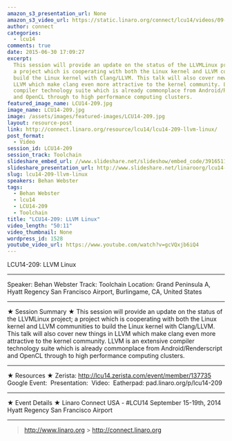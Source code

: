 ```yaml
---
amazon_s3_presentation_url: None
amazon_s3_video_url: https://static.linaro.org/connect/lcu14/videos/09-16-Tuesday/LCU14-209-%2520LLVM%2520Linux.mp4
author: connect
categories:
  - lcu14
comments: true
date: 2015-06-30 17:09:27
excerpt:
  This session will provide an update on the status of the LLVMLinux project;
  a project which is cooperating with both the Linux kernel and LLVM communities to
  build the Linux kernel with Clang/LLVM. This talk will also cover new things in
  LLVM which make clang even more attractive to the kernel community. LLVM is an extensive
  compiler technology suite which is already commonplace from Android/Renderscript
  and OpenCL through to high performance computing clusters.
featured_image_name: LCU14-209.jpg
image_name: LCU14-209.jpg
image: /assets/images/featured-images/LCU14-209.jpg
layout: resource-post
link: http://connect.linaro.org/resource/lcu14/lcu14-209-llvm-linux/
post_format:
  - Video
session_id: LCU14-209
session_track: Toolchain
slideshare_embed_url: //www.slideshare.net/slideshow/embed_code/39165110
slideshare_presentation_url: http://www.slideshare.net/linaroorg/lcu14-209-llvm-linux-39165110
slug: lcu14-209-llvm-linux
speakers: Behan Webster
tags:
  - Behan Webster
  - lcu14
  - LCU14-209
  - Toolchain
title: "LCU14-209: LLVM Linux"
video_length: "50:11"
video_thumbnail: None
wordpress_id: 1528
youtube_video_url: https://www.youtube.com/watch?v=gcVQxjb6iQ4
---
```


LCU14-209: LLVM Linux

---

Speaker: Behan Webster
Track: Toolchain
Location: Grand Peninsula A, Hyatt Regency San Francisco Airport, Burlingame, CA, United States

---

★ Session Summary ★
This session will provide an update on the status of the LLVMLinux project; a project which is cooperating with both the Linux kernel and LLVM communities to build the Linux kernel with Clang/LLVM. This talk will also cover new things in LLVM which make clang even more attractive to the kernel community. LLVM is an extensive compiler technology suite which is already commonplace from Android/Renderscript and OpenCL through to high performance computing clusters.

---

★ Resources ★
Zerista: http://lcu14.zerista.com/event/member/137735
Google Event: 
Presentation: 
Video: 
Eatherpad: pad.linaro.org/p/lcu14-209

---

★ Event Details ★
Linaro Connect USA - #LCU14
September 15-19th, 2014
Hyatt Regency San Francisco Airport

---

> http://www.linaro.org > http://connect.linaro.org
